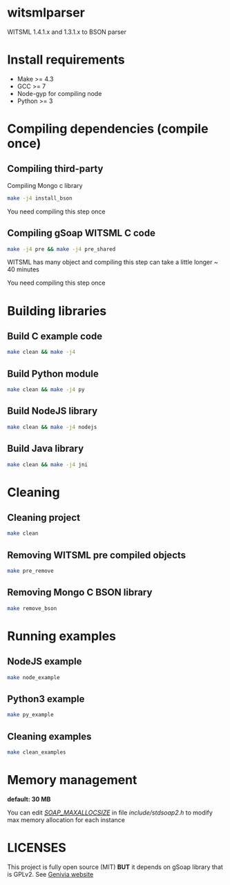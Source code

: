 # witsmlparser
WITSML 1.4.1.x and 1.3.1.x to BSON parser

# Install requirements

- Make >= 4.3
- GCC >= 7
- Node-gyp for compiling node
- Python >= 3

# Compiling dependencies (compile once)

## Compiling third-party

Compiling Mongo c library

```sh
make -j4 install_bson
```
You need compiling this step once

## Compiling gSoap WITSML C code

```sh
make -j4 pre && make -j4 pre_shared
```

WITSML has many object and compiling this step can take a little longer ~ 40 minutes

You need compiling this step once

# Building libraries

## Build C example code

```sh
make clean && make -j4
```

## Build Python module

```sh
make clean && make -j4 py
```

## Build NodeJS library

```sh
make clean && make -j4 nodejs
```

## Build Java library

```sh
make clean && make -j4 jni
```

# Cleaning

## Cleaning project

```sh
make clean
```

## Removing WITSML pre compiled objects

```sh
make pre_remove
```

## Removing Mongo C BSON library

```sh
make remove_bson
```

# Running examples

## NodeJS example

```sh
make node_example
```

## Python3 example

```sh
make py_example
```

## Cleaning examples

```sh
make clean_examples
```

# Memory management

**default: 30 MB**

You can edit [_SOAP_MAXALLOCSIZE_](https://github.com/devfabiosilva/witsmlparser/blob/master/include/stdsoap2.h#L1253) in file _include/stdsoap2.h_ to modify max memory allocation for each instance

# LICENSES

This project is fully open source (MIT) **BUT** it depends on gSoap library that is GPLv2. See [Genivia website](https://www.genivia.com/products.html)

